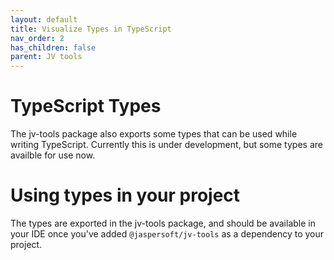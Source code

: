 ```yaml
---
layout: default
title: Visualize Types in TypeScript
nav_order: 2
has_children: false
parent: JV tools
---
```


# TypeScript Types

The jv-tools package also exports some types that can be used while writing TypeScript. Currently this is under development, but some types are availble for use now.

# Using types in your project

The types are exported in the jv-tools package, and should be available in your IDE once you've added `@jaspersoft/jv-tools` as a dependency to your project.
